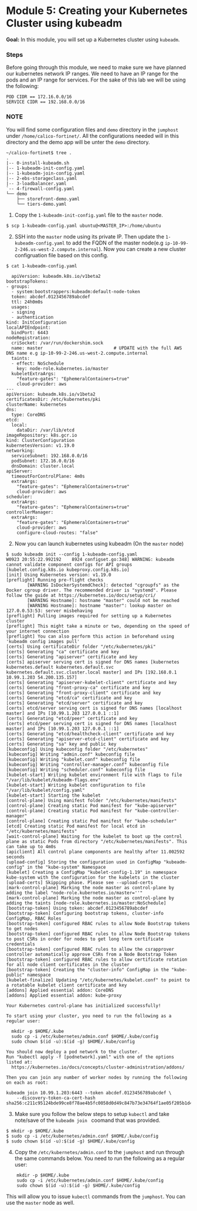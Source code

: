 # Module 5: Creating your Kubernetes Cluster using kubeadm

**Goal:** In this module, you will set up a Kubernetes cluster using `kubeadm`.

### Steps

Before going through this module, we need to make sure we have planned our kubernetes network IP ranges. We need to have an IP range for the pods and an IP range for services. For the sake of this lab we will be using the following:

```
POD CIDR == 172.16.0.0/16
SERVICE CIDR == 192.168.0.0/16
```

### NOTE

You will find some configuration files and `demo` directory in the `jumphost` under `/home/calico-fortinet/`. All the configurations needed will in this directory and the demo app will be unter the `demo` directory. 

```
~/calico-fortinet$ tree .
.
|-- 0-install-kubeadm.sh
|-- 1-kubeadm-init-config.yaml
|-- 1-kubeadm-join-config.yaml
|-- 2-ebs-storageclass.yaml
|-- 3-loadbalancer.yaml
`-- 4-firewall-config.yaml
└── demo
    ├── storefront-demo.yaml
    └── tiers-demo.yaml
```


1.  Copy the `1-kubeadm-init-config.yaml` file to the `master` node. 


  ```
  $ scp 1-kubeadm-config.yaml ubuntu@<MASTER_IP>:/home/ubuntu
  ```

2. SSH into the `master` node using its private IP. Then update the `1-kubeadm-config.yaml` to add the FQDN of the master node(e.g `ip-10-99-2-246.us-west-2.compute.internal`). Now you can create a new cluster configruation file based on this config. 

```
$ cat 1-kubeadm-config.yaml

  apiVersion: kubeadm.k8s.io/v1beta2
bootstrapTokens:
- groups:
  - system:bootstrappers:kubeadm:default-node-token
  token: abcdef.0123456789abcdef
  ttl: 24h0m0s
  usages:
  - signing
  - authentication
kind: InitConfiguration
localAPIEndpoint:
  bindPort: 6443
nodeRegistration:
  criSocket: /var/run/dockershim.sock
  name: master                           # UPDATE with the full AWS DNS name e.g ip-10-99-2-246.us-west-2.compute.internal
  taints:
  - effect: NoSchedule
    key: node-role.kubernetes.io/master
  kubeletExtraArgs:
    "feature-gates": "EphemeralContainers=true"
    cloud-provider: aws
---
apiVersion: kubeadm.k8s.io/v1beta2
certificatesDir: /etc/kubernetes/pki
clusterName: kubernetes
dns:
  type: CoreDNS
etcd:
  local:
    dataDir: /var/lib/etcd
imageRepository: k8s.gcr.io
kind: ClusterConfiguration
kubernetesVersion: v1.19.0
networking:
  serviceSubnet: 192.168.0.0/16
  podSubnet: 172.16.0.0/16
  dnsDomain: cluster.local
apiServer:
  timeoutForControlPlane: 4m0s
  extraArgs:
    "feature-gates": "EphemeralContainers=true"
    cloud-provider: aws
scheduler:
  extraArgs:
    "feature-gates": "EphemeralContainers=true"
controllerManager:
  extraArgs:
    "feature-gates": "EphemeralContainers=true"
    cloud-provider: aws
    configure-cloud-routes: "false"
  ```

2. Now you can launch kubernetes using kubeadm (On the `master` node)

  ```
  $ sudo kubeadm init --config 1-kubeadm-config.yaml
  W0923 20:55:22.992192    8924 configset.go:348] WARNING: kubeadm cannot validate component configs for API groups [kubelet.config.k8s.io kubeproxy.config.k8s.io]
  [init] Using Kubernetes version: v1.19.0
  [preflight] Running pre-flight checks
          [WARNING IsDockerSystemdCheck]: detected "cgroupfs" as the Docker cgroup driver. The recommended driver is "systemd". Please follow the guide at https://kubernetes.io/docs/setup/cri/
          [WARNING Hostname]: hostname "master" could not be reached
          [WARNING Hostname]: hostname "master": lookup master on 127.0.0.53:53: server misbehaving
  [preflight] Pulling images required for setting up a Kubernetes cluster
  [preflight] This might take a minute or two, depending on the speed of your internet connection
  [preflight] You can also perform this action in beforehand using 'kubeadm config images pull'
  [certs] Using certificateDir folder "/etc/kubernetes/pki"
  [certs] Generating "ca" certificate and key
  [certs] Generating "apiserver" certificate and key
  [certs] apiserver serving cert is signed for DNS names [kubernetes kubernetes.default kubernetes.default.svc kubernetes.default.svc.cluster.local master] and IPs [192.168.0.1 10.99.1.203 54.200.135.157]
  [certs] Generating "apiserver-kubelet-client" certificate and key
  [certs] Generating "front-proxy-ca" certificate and key
  [certs] Generating "front-proxy-client" certificate and key
  [certs] Generating "etcd/ca" certificate and key
  [certs] Generating "etcd/server" certificate and key
  [certs] etcd/server serving cert is signed for DNS names [localhost master] and IPs [10.99.1.203 127.0.0.1 ::1]
  [certs] Generating "etcd/peer" certificate and key
  [certs] etcd/peer serving cert is signed for DNS names [localhost master] and IPs [10.99.1.203 127.0.0.1 ::1]
  [certs] Generating "etcd/healthcheck-client" certificate and key
  [certs] Generating "apiserver-etcd-client" certificate and key
  [certs] Generating "sa" key and public key
  [kubeconfig] Using kubeconfig folder "/etc/kubernetes"
  [kubeconfig] Writing "admin.conf" kubeconfig file
  [kubeconfig] Writing "kubelet.conf" kubeconfig file
  [kubeconfig] Writing "controller-manager.conf" kubeconfig file
  [kubeconfig] Writing "scheduler.conf" kubeconfig file
  [kubelet-start] Writing kubelet environment file with flags to file "/var/lib/kubelet/kubeadm-flags.env"
  [kubelet-start] Writing kubelet configuration to file "/var/lib/kubelet/config.yaml"
  [kubelet-start] Starting the kubelet
  [control-plane] Using manifest folder "/etc/kubernetes/manifests"
  [control-plane] Creating static Pod manifest for "kube-apiserver"
  [control-plane] Creating static Pod manifest for "kube-controller-manager"
  [control-plane] Creating static Pod manifest for "kube-scheduler"
  [etcd] Creating static Pod manifest for local etcd in "/etc/kubernetes/manifests"
  [wait-control-plane] Waiting for the kubelet to boot up the control plane as static Pods from directory "/etc/kubernetes/manifests". This can take up to 4m0s
  [apiclient] All control plane components are healthy after 11.002592 seconds
  [upload-config] Storing the configuration used in ConfigMap "kubeadm-config" in the "kube-system" Namespace
  [kubelet] Creating a ConfigMap "kubelet-config-1.19" in namespace kube-system with the configuration for the kubelets in the cluster
  [upload-certs] Skipping phase. Please see --upload-certs
  [mark-control-plane] Marking the node master as control-plane by adding the label "node-role.kubernetes.io/master=''"
  [mark-control-plane] Marking the node master as control-plane by adding the taints [node-role.kubernetes.io/master:NoSchedule]
  [bootstrap-token] Using token: abcdef.0123456789abcdef
  [bootstrap-token] Configuring bootstrap tokens, cluster-info ConfigMap, RBAC Roles
  [bootstrap-token] configured RBAC rules to allow Node Bootstrap tokens to get nodes
  [bootstrap-token] configured RBAC rules to allow Node Bootstrap tokens to post CSRs in order for nodes to get long term certificate credentials
  [bootstrap-token] configured RBAC rules to allow the csrapprover controller automatically approve CSRs from a Node Bootstrap Token
  [bootstrap-token] configured RBAC rules to allow certificate rotation for all node client certificates in the cluster
  [bootstrap-token] Creating the "cluster-info" ConfigMap in the "kube-public" namespace
  [kubelet-finalize] Updating "/etc/kubernetes/kubelet.conf" to point to a rotatable kubelet client certificate and key
  [addons] Applied essential addon: CoreDNS
  [addons] Applied essential addon: kube-proxy

  Your Kubernetes control-plane has initialized successfully!

  To start using your cluster, you need to run the following as a regular user:

    mkdir -p $HOME/.kube
    sudo cp -i /etc/kubernetes/admin.conf $HOME/.kube/config
    sudo chown $(id -u):$(id -g) $HOME/.kube/config

  You should now deploy a pod network to the cluster.
  Run "kubectl apply -f [podnetwork].yaml" with one of the options listed at:
    https://kubernetes.io/docs/concepts/cluster-administration/addons/

  Then you can join any number of worker nodes by running the following on each as root:

  kubeadm join 10.99.1.203:6443 --token abcdef.0123456789abcdef \
      --discovery-token-ca-cert-hash sha256:c211c95124bde99ce8f78ae4b5fc0058d0d49c847b73e34764f1ae05f205b1d4 

  ```

3. Make sure you follow the below steps to setup `kubectl` and take note/save of the `kubeadm join ` coomand that was provided.

  ```
  $ mkdir -p $HOME/.kube
  $ sudo cp -i /etc/kubernetes/admin.conf $HOME/.kube/config
  $ sudo chown $(id -u):$(id -g) $HOME/.kube/config
  ```

  
4. Copy the `/etc/kubernetes/admin.conf` to the `jumphost` and run through the same commands below. You need to run the following as a regular user:

```
    mkdir -p $HOME/.kube
    sudo cp -i /etc/kubernetes/admin.conf $HOME/.kube/config
    sudo chown $(id -u):$(id -g) $HOME/.kube/config
```

This will allow you to issue `kubectl` commands from the `jumphost`. You can use the `master` node as well. 
